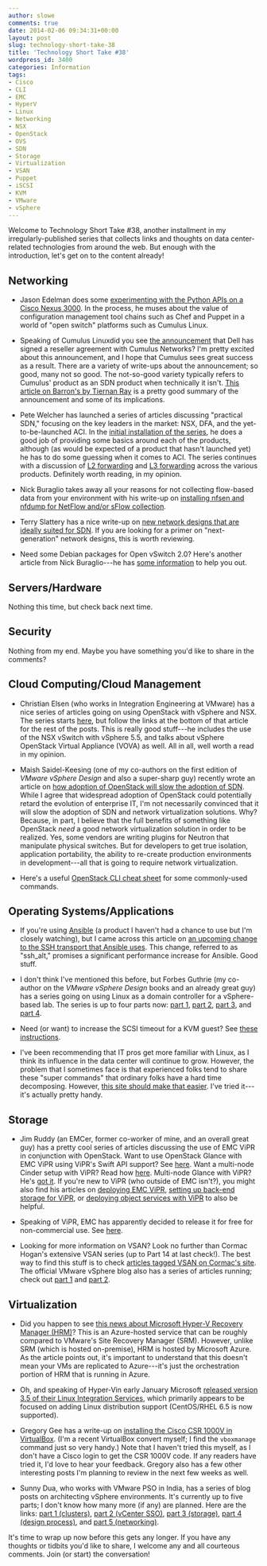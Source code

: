 ```yaml
---
author: slowe
comments: true
date: 2014-02-06 09:34:31+00:00
layout: post
slug: technology-short-take-38
title: 'Technology Short Take #38'
wordpress_id: 3400
categories: Information
tags:
- Cisco
- CLI
- EMC
- HyperV
- Linux
- Networking
- NSX
- OpenStack
- OVS
- SDN
- Storage
- Virtualization
- VSAN
- Puppet
- iSCSI
- KVM
- VMware
- vSphere
---
```


Welcome to Technology Short Take #38, another installment in my irregularly-published series that collects links and thoughts on data center-related technologies from around the web. But enough with the introduction, let's get on to the content already!

## Networking

* Jason Edelman does some [experimenting with the Python APIs on a Cisco Nexus 3000](http://www.jedelman.com/1/post/2014/01/nexus-3000-python-linux-and-open-switch-platforms.html). In the process, he muses about the value of configuration management tool chains such as Chef and Puppet in a world of "open switch" platforms such as Cumulus Linux.

* Speaking of Cumulus Linuxdid you see [the announcement](http://cumulusnetworks.com/press_releases/detail/20140128-cumulus-networkstm-announces-partnership-and-distribution-agreement-with-dell/) that Dell has signed a reseller agreement with Cumulus Networks? I'm pretty excited about this announcement, and I hope that Cumulus sees great success as a result. There are a variety of write-ups about the announcement; so good, many not so good. The not-so-good variety typically refers to Cumulus' product as an SDN product when technically it isn't. [This article on Barron's by Tiernan Ray](http://blogs.barrons.com/techtraderdaily/2014/01/28/dell-to-resell-linux-networking-software-from-cumulus-a-warm-cuddly-blanket-to-displace-cisco/) is a pretty good summary of the announcement and some of its implications.

* Pete Welcher has launched a series of articles discussing "practical SDN," focusing on the key leaders in the market: NSX, DFA, and the yet-to-be-launched ACI. In the [initial installation of the series](http://www.netcraftsmen.net/blogs/entry/practical-sdn-nsx-dfa-and-aci-the-all-seeing-eye.html), he does a good job of providing some basics around each of the products, although (as would be expected of a product that hasn't launched yet) he has to do some guessing when it comes to ACI. The series continues with a discussion of [L2 forwarding](http://www.netcraftsmen.net/blogs/softwaredefinednetwork/entry/practical-sdn-l2-forwarding-in-nsx-dfa-and-aci.html) and [L3 forwarding](http://www.netcraftsmen.net/blogs/softwaredefinednetwork/entry/practical-sdn-l3-forwarding-in-nsx-dfa-and-aci.html) across the various products. Definitely worth reading, in my opinion.

* Nick Buraglio takes away all your reasons for not collecting flow-based data from your environment with his write-up on [installing nfsen and nfdump for NetFlow and/or sFlow collection](http://www.forwardingplane.net/2014/01/install-nfsen-and-nfdump-on-centos-6-5-for-netflow-and-or-sflow-collection/).

* Terry Slattery has a nice write-up on [new network designs that are ideally suited for SDN](http://www.netcraftsmen.net/blogs/softwaredefinednetwork/entry/network-designs-that-support-sdn.html). If you are looking for a primer on "next-generation" network designs, this is worth reviewing.

* Need some Debian packages for Open vSwitch 2.0? Here's another article from Nick Buraglio---he has [some information](http://www.forwardingplane.net/2013/11/openvswitch-2-0-debian-packages/) to help you out.

## Servers/Hardware

Nothing this time, but check back next time.

## Security

Nothing from my end. Maybe you have something you'd like to share in the comments?

## Cloud Computing/Cloud Management

* Christian Elsen (who works in Integration Engineering at VMware) has a nice series of articles going on using OpenStack with vSphere and NSX. The series starts [here](http://www.edge-cloud.net/2013/12/openstack-vsphere-nsx/), but follow the links at the bottom of that article for the rest of the posts. This is really good stuff---he includes the use of the NSX vSwitch with vSphere 5.5, and talks about vSphere OpenStack Virtual Appliance (VOVA) as well. All in all, well worth a read in my opinion.

* Maish Saidel-Keesing (one of my co-authors on the first edition of _VMware vSphere Design_ and also a super-sharp guy) recently wrote an article on [how adoption of OpenStack will slow the adoption of SDN](http://technodrone.blogspot.com/2014/01/sdn-adoption-is-not-as-easy-as-you-think.html). While I agree that widespread adoption of OpenStack could potentially retard the evolution of enterprise IT, I'm not necessarily convinced that it will slow the adoption of SDN and network virtualization solutions. Why? Because, in part, I believe that the full benefits of something like OpenStack _need_ a good network virtualization solution in order to be realized. Yes, some vendors are writing plugins for Neutron that manipulate physical switches. But for developers to get true isolation, application portability, the ability to re-create production environments in development---all that is going to require network virtualization.

* Here's a useful [OpenStack CLI cheat sheet](http://anystacker.com/2014/02/openstack-command-line-cheat-sheet/) for some commonly-used commands.

## Operating Systems/Applications

* If you're using [Ansible](http://www.ansibleworks.com/) (a product I haven't had a chance to use but I'm closely watching), but I came across this article on [an upcoming change to the SSH transport that Ansible uses](http://blog.ansibleworks.com/2014/01/15/ssh-connection-upgrades-coming-in-ansible-1-5/). This change, referred to as "ssh_alt," promises a significant performance increase for Ansible. Good stuff.

* I don't think I've mentioned this before, but Forbes Guthrie (my co-author on the _VMware vSphere Design_ books and an already great guy) has a series going on using Linux as a domain controller for a vSphere-based lab. The series is up to four parts now: [part 1](http://www.vreference.com/2014/01/20/a-linux-based-domain-controller-for-a-vsphere-lab-part-1/), [part 2](http://www.vreference.com/2014/01/21/a-linux-based-domain-controller-for-a-vsphere-lab-part-2/), [part 3](http://www.vreference.com/2014/01/23/a-linux-based-domain-controller-for-a-vsphere-lab-part-3/), and [part 4](http://www.vreference.com/2014/01/24/a-linux-based-domain-controller-for-a-vsphere-lab-part-4/).

* Need (or want) to increase the SCSI timeout for a KVM guest? See [these instructions](http://captainkvm.com/2014/01/extending-scsi-timeouts-in-kvm-guests/).

* I've been recommending that IT pros get more familiar with Linux, as I think its influence in the data center will continue to grow. However, the problem that I sometimes face is that experienced folks tend to share these "super commands" that ordinary folks have a hard time decomposing. However, [this site should make that easier](http://explainshell.com). I've tried it---it's actually pretty handy.

## Storage

* Jim Ruddy (an EMCer, former co-worker of mine, and an overall great guy) has a pretty cool series of articles discussing the use of EMC ViPR in conjunction with OpenStack. Want to use OpenStack Glance with EMC ViPR using ViPR's Swift API support? See [here](http://theruddyduck.typepad.com/theruddyduck/2013/12/configure-openstack-glance-to-use-swift-api-with-emc-vipr.html). Want a multi-node Cinder setup with ViPR? Read how [here](http://theruddyduck.typepad.com/theruddyduck/2014/01/multi-node-cinder-with-emc-vipr.html). Multi-node Glance with ViPR? He's [got it](http://theruddyduck.typepad.com/theruddyduck/2014/01/multi-node-glance-with-emc-vipr.html). If you're new to ViPR (who outside of EMC isn't?), you might also find his articles on [deploying EMC ViPR](http://theruddyduck.typepad.com/theruddyduck/2013/11/deploy-emc-vipr.html), [setting up back-end storage for ViPR](http://theruddyduck.typepad.com/theruddyduck/2013/11/emc-vipr-discover-vnx-and-isilon-arrrays-for-physical-assets.html), or [deploying object services with ViPR](http://theruddyduck.typepad.com/theruddyduck/2013/12/deploy-object-services-with-emc-vipr.html) to also be helpful.

* Speaking of ViPR, EMC has apparently decided to release it for free for non-commercial use. See [here](http://www.emc.com/getvipr).

* Looking for more information on VSAN? Look no further than Cormac Hogan's extensive VSAN series (up to Part 14 at last check!). The best way to find this stuff is to check [articles tagged VSAN on Cormac's site](http://cormachogan.com/category/vmware/vsan/). The official VMware vSphere blog also has a series of articles running; check out [part 1](http://blogs.vmware.com/vsphere/2013/12/virtual-san-hardware-guidance-part-1-solid-state-drives.html) and [part 2](http://blogs.vmware.com/vsphere/2014/01/virtual-san-hardware-guidance-part-ii-storage-controllers.html).

## Virtualization

* Did you happen to see [this news about Microsoft Hyper-V Recovery Manager (HRM)](http://blogs.technet.com/b/in_the_cloud/archive/2014/01/16/announcing-the-ga-of-windows-azure-hyper-v-recovery-manager.aspx)? This is an Azure-hosted service that can be roughly compared to VMware's Site Recovery Manager (SRM). However, unlike SRM (which is hosted on-premise), HRM is hosted by Microsoft Azure. As the article points out, it's important to understand that this doesn't mean your VMs are replicated to Azure---it's just the orchestration portion of HRM that is running in Azure.

* Oh, and speaking of Hyper-Vin early January Microsoft [released version 3.5 of their Linux Integration Services](http://blogs.technet.com/b/virtualization/archive/2014/01/02/linux-integration-services-3-5-announcement.aspx), which primarily appears to be focused on adding Linux distribution support (CentOS/RHEL 6.5 is now supported).

* Gregory Gee has a write-up on [installing the Cisco CSR 1000V in VirtualBox](http://gregorygee.wordpress.com/2014/01/09/installing-cisco-csr-1000v-in-virtualbox/). (I'm a recent VirtualBox convert myself; I find the `vboxmanage` command just so very handy.) Note that I haven't tried this myself, as I don't have a Cisco login to get the CSR 1000V code. If any readers have tried it, I'd love to hear your feedback. Gregory also has a few other interesting posts I'm planning to review in the next few weeks as well.

* Sunny Dua, who works with VMware PSO in India, has a series of blog posts on architecting vSphere environments. It's currently up to five parts; I don't know how many more (if any) are planned. Here are the links: [part 1 (clusters)](http://vxpresss.blogspot.in/2013/11/part-1-architecting-vsphere-clusters.html), [part 2 (vCenter SSO)](http://vxpresss.blogspot.in/2013/12/part-2-architecting-vcenter-single-sign.html), [part 3 (storage)](http://vxpresss.blogspot.in/2013/12/part-3-architecting-storage-for-vsphere.html), [part 4 (design process)](http://vxpresss.blogspot.in/2013/12/part-4-architecting-vsphere-remember.html), and [part 5 (networking)](http://vxpresss.blogspot.com.au/2014/01/part-5-architecting-vsphere-networks.html).

It's time to wrap up now before this gets any longer. If you have any thoughts or tidbits you'd like to share, I welcome any and all courteous comments. Join (or start) the conversation!
